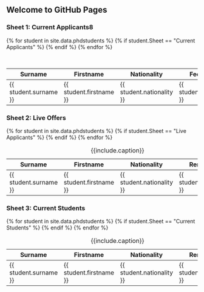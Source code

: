 ## Welcome to GitHub Pages




### Sheet 1: Current Applicants8
<table class="grid" style="width: 100%">
    <caption>{{include.caption}}</caption>
    <colgroup>
        <col width="10%" />
        <col width="10%" />
      <col width="5%" />
        <col width="5%" />
         <col width="5%" />
        <col width="5%" />
      <col width="5%" />
        <col width="5%" />
         <col width="5%" />
        <col width="5%" />
      <col width="10%" />
        <col width="5%" />
         <col width="5%" />
        <col width="5%" />
      <col width="5%" />
        <col width="5%" />
        <col width="5%" />
    </colgroup>
    <thead>
        <tr class="header">
            <th>Surname</th>
            <th>Firstname</th>
            <th>Nationality</th>
            <th>Fee Status</th>
            <th>Date Applied</th>
            <th>Degree</th>
            <th>Subgroup</th>
            <th>Status</th>
            <th>PT/FT</th>
            <th>Funding</th>
            <th>Remarks</th>
            <th>Supervisor I</th>
            <th>Supervisor II</th>
            <th>Offer start date</th>
            <th>First deferral</th>
            <th>Second deferral</th>
            <th>Revoked</th>
        </tr>
    </thead>
    <tbody>
     {% for student in site.data.phdstudents  %}
        {% if student.Sheet  == "Current Applicants" %}
        <tr>
          <td>{{ student.surname }}</td>
          <td>{{ student.firstname }}</td>
          <td>{{ student.nationality }}</td>
           <td>{{  student.fee_status }} </td>
           <td>{{ student.date_applied }}</td>
             <td>{{ student.degree }}</td>
          <td>{{ student.subgroup }}</td>
          <td>{{ student.status }}</td>
           <td>{{  student.PT_FT }} </td>
           <td>{{ student.funding }}</td>
             <td>{{ student.remarks }}</td>
          <td>{{ student.supervisor_I }}</td>
          <td>{{ student.supervisor_II }}</td>
           <td>{{  student.offer_start_date }} </td>
           <td>{{ student.first_deferral }}</td>
             <td>{{ student.second_deferral }}</td>
             <td>{{ student.revoked }}</td>
        </tr>
        {% endif %}
    {% endfor %}
    </tbody>
</table>

 
### Sheet 2: Live Offers
<table class="grid" style="width: 100%">
    <caption>{{include.caption}}</caption>
    <colgroup>
        <col width="25%" />
        <col width="25%" />
      <col width="25%" />
        <col width="25%" />
    </colgroup>
    <thead>
        <tr class="header">
            <th>Surname</th>
            <th>Firstname</th>
            <th>Nationality</th>
            <th>Remarks</th>
        </tr>
    </thead>
    <tbody>
     {% for student in site.data.phdstudents %}
        {% if student.Sheet  == "Live Applicants" %}
        <tr>
          <td>{{ student.surname }}</td>
          <td>{{ student.firstname }}</td>
          <td>{{ student.nationality }}</td>
           <td>{{ student.remarks }}</td>
        </tr>
        {% endif %} 
    {% endfor %}
    </tbody>
</table>



### Sheet 3: Current Students
<table class="grid" style="width: 100%">
    <caption>{{include.caption}}</caption>
    <colgroup>
        <col width="25%" />
        <col width="25%" />
      <col width="25%" />
        <col width="25%" />
    </colgroup>
    <thead>
        <tr class="header">
            <th>Surname</th>
            <th>Firstname</th>
            <th>Nationality</th>
            <th>Remarks</th>
        </tr>
    </thead>
    <tbody>
     {% for student in site.data.phdstudents %}
        {% if student.Sheet  == "Current Students" %}
        <tr>
          <td>{{ student.surname }}</td>
          <td>{{ student.firstname }}</td>
          <td>{{ student.nationality }}</td>
           <td>{{ student.remarks }}</td>
        </tr>
         {% endif %}
    {% endfor %}
    </tbody>
</table>
